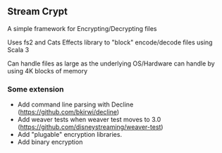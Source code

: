 ## Stream Crypt 

A simple framework for Encrypting/Decrypting files 

Uses fs2 and Cats Effects library to "block" encode/decode files using Scala 3

Can handle files as large as the underlying OS/Hardware can handle by using 4K blocks of memory

### Some extension

- Add command line parsing with Decline (https://github.com/bkirwi/decline)
- Add weaver tests when weaver test moves to 3.0 (https://github.com/disneystreaming/weaver-test)
- Add "plugable" encryption libraries.
- Add binary encryption 











